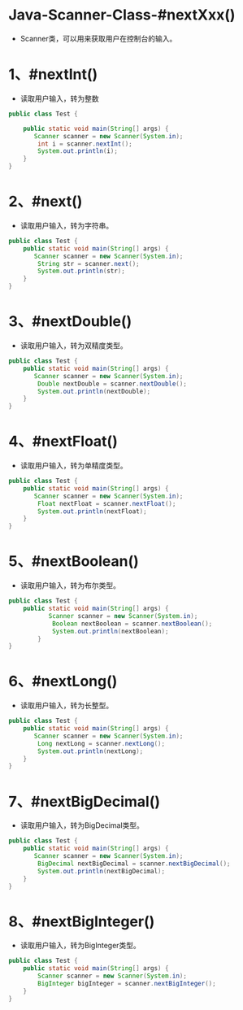 # Java-Scanner-Class-#nextXxx()

- Scanner类，可以用来获取用户在控制台的输入。

# 1、#nextInt()

- 读取用户输入，转为整数

```java
public class Test {

    public static void main(String[] args) {
       Scanner scanner = new Scanner(System.in);
        int i = scanner.nextInt();
        System.out.println(i);
    }
}
```

# 2、#next()

- 读取用户输入，转为字符串。

```java
public class Test {
    public static void main(String[] args) {
       Scanner scanner = new Scanner(System.in);
        String str = scanner.next();
        System.out.println(str);
    }
}
```

# 3、#nextDouble()

- 读取用户输入，转为双精度类型。

```java
public class Test {
    public static void main(String[] args) {
       Scanner scanner = new Scanner(System.in);
        Double nextDouble = scanner.nextDouble();
        System.out.println(nextDouble);
    }
}
```

# 4、#nextFloat()

- 读取用户输入，转为单精度类型。

```java
public class Test {
    public static void main(String[] args) {
       Scanner scanner = new Scanner(System.in);
        Float nextFloat = scanner.nextFloat();
        System.out.println(nextFloat);
    }
}
```

# 5、#nextBoolean()

- 读取用户输入，转为布尔类型。

```java
public class Test {
    public static void main(String[] args) {
           Scanner scanner = new Scanner(System.in);
            Boolean nextBoolean = scanner.nextBoolean();
            System.out.println(nextBoolean);
        }
}
```

# 6、#nextLong()

- 读取用户输入，转为长整型。

```java
public class Test {
    public static void main(String[] args) {
       Scanner scanner = new Scanner(System.in);
        Long nextLong = scanner.nextLong();
        System.out.println(nextLong);
    }
}
```

# 7、#nextBigDecimal()

- 读取用户输入，转为BigDecimal类型。

```java
public class Test {
    public static void main(String[] args) {
       Scanner scanner = new Scanner(System.in);
        BigDecimal nextBigDecimal = scanner.nextBigDecimal();
        System.out.println(nextBigDecimal);
    }
}
```

# 8、#nextBigInteger()

- 读取用户输入，转为BigInteger类型。

```java
public class Test {
    public static void main(String[] args) {
        Scanner scanner = new Scanner(System.in);
        BigInteger bigInteger = scanner.nextBigInteger();
    }
}
```

